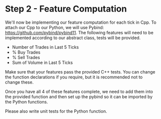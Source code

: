 # Step 2 - Feature Computation


We'll now be implementing our feature computation for each tick in Cpp. To attach our Cpp to our Python, we will use Pybind: https://github.com/pybind/pybind11.
The following features will need to be implemented according to our abstract class, tests will be provided. 

- Number of Trades in Last 5 Ticks
- % Buy Trades
- % Sell Trades
- Sum of Volume in Last 5 Ticks

Make sure that your features pass the provided C++ tests. You can change the function declarations if you require, but it is recommended not to change these.

Once you have all 4 of these features complete, we need to add them into the provided function and then set up the pybind so
it can be imported by the Python functions. 

Please also write unit tests for the Python function.
